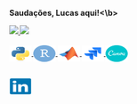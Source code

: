 <b>Saudações, Lucas aqui!<\b>

<div>
  <a href="">
  <img height="180em" src="https://github-readme-stats.vercel.app/api?username=luv3&show_icons=true&theme=tokyonight&include_all_commits=true&count_private=true"/>
  <img height="180em" src="https://github-readme-stats.vercel.app/api/top-langs/?username=luv3&layout-compact&langs_count-16&theme=tokyonight"/>
</div>
<div style="display: inline_block"><br>
  <img align="center" alt="Luv3-Js" height="30" width="40" src="https://raw.githubusercontent.com/devicons/devicon/master/icons/python/python-original.svg">
  <img align="center" alt="Luv3-Js" height="30" width="40" src="https://raw.githubusercontent.com/devicons/devicon/master/icons/rstudio/rstudio-original.svg">
  <img align="center" alt="Luv3-Js" height="30" width="40" src="https://raw.githubusercontent.com/devicons/devicon/master/icons/matlab/matlab-original.svg">
  <img align="center" alt="Luv3-Js" height="30" width="40" src="https://raw.githubusercontent.com/devicons/devicon/master/icons/jira/jira-original.svg">
  <img align="center" alt="Luv3-Js" height="30" width="40" src="https://raw.githubusercontent.com/devicons/devicon/master/icons/canva/canva-original.svg">
</div>

  ##
  
<div>
  <a href= "https://www.linkedin.com/in/lucasvsouza/" target="_blank"><img height="30" width="40" src="https://raw.githubusercontent.com/devicons/devicon/master/icons/linkedin/linkedin-original.svg" target="_blank"><a/>

</div>
